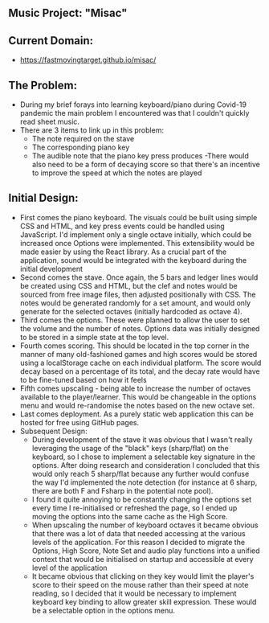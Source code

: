 ## Music Project: "Misac"

## Current Domain:
- https://fastmovingtarget.github.io/misac/

## The Problem:
- During my brief forays into learning keyboard/piano during Covid-19 pandemic the main problem I encountered was that I couldn't quickly read sheet music.
- There are 3 items to link up in this problem:
    - The note required on the stave
    - The corresponding piano key
    - The audible note that the piano key press produces
-There would also need to be a form of decaying score so that there's an incentive to improve the speed at which the notes are played

## Initial Design:
- First comes the piano keyboard. The visuals could be built using simple CSS and HTML, and key press events could be handled using JavaScript. I'd implement only a single octave initially, which could be increased once Options were implemented. This extensibility would be made easier by using the React library. As a crucial part of the application, sound would be integrated with the keyboard during the initial development
- Second comes the stave. Once again, the 5 bars and ledger lines would be created using CSS and HTML, but the clef and notes would be sourced from free image files, then adjusted positionally with CSS. The notes would be generated randomly for a set amount, and would only generate for the selected octaves (initially hardcoded as octave 4).
- Third comes the options. These were planned to allow the user to set the volume and the number of notes. Options data was initially designed to be stored in a simple state at the top level.
- Fourth comes scoring. This should be located in the top corner in the manner of many old-fashioned games and high scores would be stored using a localStorage cache on each individual platform. The score would decay based on a percentage of its total, and the decay rate would have to be fine-tuned based on how it feels
- Fifth comes upscaling - being able to increase the number of octaves available to the player/learner. This would be changeable in the options menu and would re-randomise the notes based on the new octave set.
- Last comes deployment. As a purely static web application this can be hosted for free using GitHub pages.
- Subsequent Design:
    - During development of the stave it was obvious that I wasn't really leveraging the usage of the "black" keys (sharp/flat) on the keyboard, so I chose to implement a selectable key signature in the options. After doing research and consideration I concluded that this would only reach 5 sharp/flat because any further would confuse the way I'd implemented the note detection (for instance at 6 sharp, there are both F and Fsharp in the potential note pool).
    - I found it quite annoying to be constantly changing the options set every time I re-initialised or refreshed the page, so I ended up moving the options into the same cache as the High Score.
    - When upscaling the number of keyboard octaves it became obvious that there was a lot of data that needed accessing at the various levels of the application. For this reason I decided to migrate the Options, High Score, Note Set and audio play functions into a unified context that would be initialised on startup and accessible at every level of the application
    - It became obvious that clicking on they key would limit the player's score to their speed on the mouse rather than their speed at note reading, so I decided that it would be necessary to implement keyboard key binding to allow greater skill expression. These would be a selectable option in the options menu.